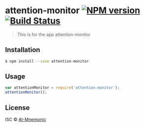 # attention-monitor [![NPM version](https://badge.fury.io/js/attention-monitor.svg)](https://npmjs.org/package/attention-monitor) [![Build Status](https://travis-ci.org/enochmok/attention-monitor.svg?branch=master)](https://travis-ci.org/enochmok/attention-monitor)

> This is for the app attention-monitor

## Installation

```sh
$ npm install --save attention-monitor
```

## Usage

```js
var attentionMonitor = require('attention-monitor');
attentionMonitor();
```

## License

ISC © [AI-Mnemonic](Enochmok)
